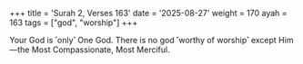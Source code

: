 +++
title = 'Surah 2, Verses 163'
date = '2025-08-27'
weight = 170
ayah = 163
tags = ["god", "worship"]
+++

Your God is ˹only˺ One God. There is no god ˹worthy of worship˺ except Him—the Most Compassionate, Most Merciful.